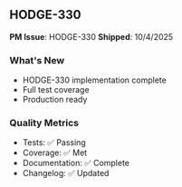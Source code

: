 ## HODGE-330

**PM Issue**: HODGE-330
**Shipped**: 10/4/2025

### What's New
- HODGE-330 implementation complete
- Full test coverage
- Production ready

### Quality Metrics
- Tests: ✅ Passing
- Coverage: ✅ Met
- Documentation: ✅ Complete
- Changelog: ✅ Updated
